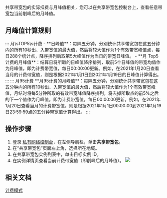 共享带宽包的实际扣费与月峰值相关，您可以在共享带宽包控制台上，查看任意带宽包当前削峰后的月峰值。

## 月峰值计算规则
<dx-accordion>
::: 月\sTOP5\s计费
- **日峰值**：每隔五分钟，分别统计共享带宽包在这五分钟内的所有10秒出、入带宽值的最大值，然后将较大值作为1个有效带宽峰值点，每日288个统计点，降序排列后取第5大峰值作为当日的带宽日峰值。
- **月 Top5 计费的月峰值**：结算日将所取的日峰值降序排列，取前5个日峰值的带宽均值作为月峰值，即为计费带宽值，每日00:00:00更新。例如，在2021年1月20日查看当月的计费带宽值，则是根据2021年1月1日到2021年1月19日的日峰值计算得出。
:::
::: 月95计费
**月95计费的月峰值**：每隔五分钟，分别统计共享带宽包在这五分钟内的所有10秒出、入带宽值的最大值，然后将较大值作为1个有效带宽峰值，月结时将每5分钟所取的有效带宽峰值降序排列，将去掉所取点的前5%之后的下一个值作为月峰值，即为计费带宽值，每日00:00:00更新。例如，在2021年1月20日查看当月的计费带宽值，则是根据2021年1月1日00:00:00到2021年1月19日23:59:59点的五分钟带宽值计算得出。
:::
</dx-accordion>

## 操作步骤
1. 登录 [私有网络控制台](https://console.cloud.tencent.com/vpc/vpc?rid=1)，在左侧导航栏，单击**共享带宽包**。
2. 在“共享带宽包”页面左上角，选择所在地域。
2. 在共享带宽包实例列表中，单击目标实例 ID。
3. 在实例详情页查看当前计费带宽值（即削峰后的月峰值）。
 ![](https://main.qcloudimg.com/raw/3e0cd0fea46067aece65ed3e9f8a6cb6.png)
 
##  相关文档
[计费模式](https://cloud.tencent.com/document/product/684/51876)
